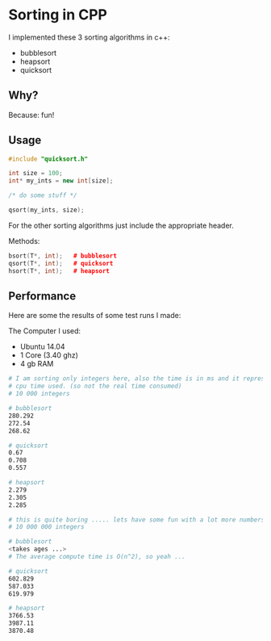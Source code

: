 Sorting in CPP
==============

I implemented these 3 sorting algorithms in c++:

  - bubblesort
  - heapsort
  - quicksort

Why?
----
Because: fun!

Usage
-----
```c++
#include "quicksort.h"

int size = 100;
int* my_ints = new int[size];

/* do some stuff */

qsort(my_ints, size);
```

For the other sorting algorithms just include the appropriate header.

Methods:
```c++
bsort(T*, int);   # bubblesort
qsort(T*, int);   # quicksort
hsort(T*, int);   # heapsort
```

Performance
-----------
Here are some the results of some test runs I made:

The Computer I used:
  - Ubuntu 14.04
  - 1 Core (3.40 ghz)
  - 4 gb RAM

```sh
# I am sorting only integers here, also the time is in ms and it represents the
# cpu time used. (so not the real time consumed)
# 10 000 integers

# bubblesort
280.292
272.54
268.62

# quicksort
0.67
0.708
0.557

# heapsort
2.279
2.305
2.285

# this is quite boring ..... lets have some fun with a lot more numbers:
# 10 000 000 integers

# bubblesort
<takes ages ...>
# The average compute time is O(n^2), so yeah ...

# quicksort
602.829
587.033
619.979

# heapsort
3766.53
3987.11
3870.48
```
